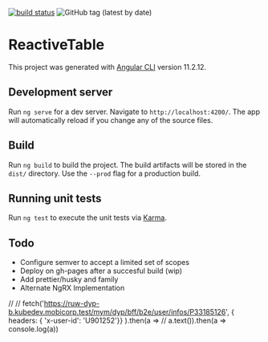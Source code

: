 [![build status](https://github.com/coryrylan/angular-github-actions/workflows/Build/badge.svg)](https://github.com/coryrylan/angular-github-actions/actions)
![GitHub tag (latest by date)](https://img.shields.io/github/v/tag/chabb/akita-test)

# ReactiveTable

This project was generated with [Angular CLI](https://github.com/angular/angular-cli) version 11.2.12.

## Development server

Run `ng serve` for a dev server. Navigate to `http://localhost:4200/`. The app will automatically reload if you change any of the source files.

## Build

Run `ng build` to build the project. The build artifacts will be stored in the `dist/` directory. Use the `--prod` flag for a production build.

## Running unit tests

Run `ng test` to execute the unit tests via [Karma](https://karma-runner.github.io).

## Todo

* Configure semver to accept a limited set of scopes
* Deploy on gh-pages after a succesful build (wip)
* Add prettier/husky and family
* Alternate NgRX Implementation



//
// fetch('https://ruw-dyp-b.kubedev.mobicorp.test/mym/dyp/bff/b2e/user/infos/P33185126', { headers: { 'x-user-id': 'U901252'}} ).then(a =>
// a.text()).then(a => console.log(a))
